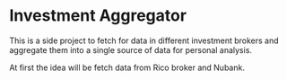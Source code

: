 # Investment Aggregator

This is a side project to fetch for data in different investment brokers and aggregate them into a single source of data for personal analysis.

At first the idea will be fetch data from Rico broker and Nubank. 